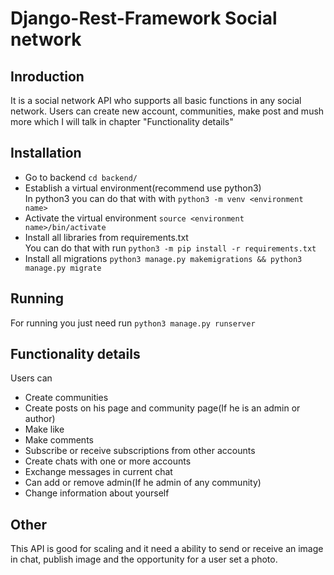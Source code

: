 # **Django-Rest-Framework Social network**

## **Inroduction**

It is a social network API who supports all basic functions in any social network. Users can create new account, communities, make post and mush more which I will talk in chapter "Functionality details"

## **Installation**

* Go to backend `cd backend/`
* Establish a virtual environment(recommend use python3)  
  In python3 you can do that with with `python3 -m venv <environment name>`
* Activate the virtual environment `source <environment name>/bin/activate`
* Install all libraries from requirements.txt  
  You can do that with run `python3 -m pip install -r requirements.txt`
* Install all migrations `python3 manage.py makemigrations && python3 manage.py migrate`

## **Running**

For running you just need run `python3 manage.py runserver`

## **Functionality details**

Users can  
* Create communities
* Create posts on his page and community page(If he is an admin or author)
* Make like
* Make comments
* Subscribe or receive subscriptions from other accounts
* Create chats with one or more accounts
* Exchange messages in current chat
* Can add or remove admin(If he admin of any community)
* Change information about yourself

## **Other**

This API is good for scaling and it need a ability to send or receive an image in chat, publish image and the opportunity for a user set a photo.
